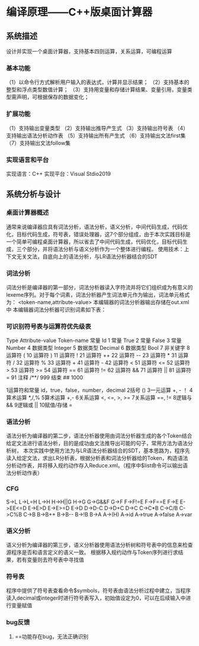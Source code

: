 # 编译原理——C++版桌面计算器
## 系统描述
设计并实现一个桌面计算器，支持基本四则运算，关系运算，可编程运算
### 基本功能
（1）以命令行方式解析用户输入的表达式，计算并显示结果；
（2）支持基本的整型和浮点类型数值计算；
（3）支持用变量和存储计算结果、变量引用，变量类型需声明，可根据保存的数据变化；
### 扩展功能
（1）支持输出变量类型
（2）支持输出推导产生式
（3）支持输出符号表
（4）支持输出语法分析动作表
（5）支持输出所有产生式
（6）支持输出文法first集
（7）支持输出文法follow集
### 实现语言和平台
实现语言：C++
实现平台：Visual Stdio2019
## 系统分析与设计
### 桌面计算器概述
通常来说编译器应具有词法分析，语法分析，语义分析，中间代码生成，代码优化，目标代码生成，符号表，错误处理器，这7个部分组成，由于本次实践目标是一个简单可编程桌面计算器，所以省去了中间代码生成，代码优化，目标代码生成，三个部分，并将语法分析与语义分析作为一个整体进行编程。
使用技术：上下文无关文法，自底向上的语法分析，与LR语法分析器结合的SDT
### 词法分析
词法分析是编译器的第一部分，词法分析器读入字符流并将它们组织成为有意义的lexeme序列。对于每个词素，词法分析器产生词法单元作为输出，词法单元格式为：
	<token-name,attribute-value>
本编辑器的词法分析器输出存储在out.xml中
本编辑器词法分析器可识别词素如下表：
### 可识别符号表与运算符优先级表
Type	Attribute-value	Token-name
常量	Id	1
常量	True	2
常量	False	3
常量	Number	4
数据类型	Integer	5
数据类型	Decimal	6
数据类型	Bool	7
非关键字		8
运算符	(	10
运算符	)	11
运算符	!	21
运算符	++	22
运算符	--	23
运算符	*	31
运算符	/	32
运算符	%	33
运算符	+	41
运算符	-	42
运算符	<	51
运算符	<=	52
运算符	>	53
运算符	>=	54
运算符	==	61
运算符	!=	62
运算符	&&	71
运算符	||	81
运算符	=	91
注释	/**/	999
结束	##	1000


1运算符和常量	id，true，false，number，decimal
2括号	()
3一元运算	+, - ！
4算术运算	*,/,%
5算术运算	+,-
6关系运算	<, <=, >, >=
7关系运算	==, !=
8逻辑与	&&
9逻辑或	||
10赋值/存储	=
### 语法分析
语法分析为编译器的第二步，语法分析器使用由词法分析器生成的各个Token结合给定文法进行语法分析，目的是成功由文法推导出可能的句子，常用方法为语法分析树，
本次实践中使用方法为与LR语法分析器结合的SDT，基本思路为，程序先读入给定文法，求出LR分析表，根据分析表和词法分析器给的Token，构造语法分析动作表，并将移入规约动作存入Reduce.xml。（程序中$list命令可以输出语法分析动作表）

### CFG
S->L
L->L=H
L->H
H->H||G
H->G
G->G&&F
G->F
F->F!=E
F->F==E
F->E
E->E<D
E->E<=D
E->E>D
E->E>=D
E->D
D->D-C
D->D+C
D->C
C->C*B
C->C/B
C->C%B
C->B
B->B++
B->B--
B->!B
B->A
A->(H)
A->id
A->true
A->false
A->var
### 语义分析
语义分析为编译器的第三步，语义分析器使用语法分析树和符号表中的信息来检查源程序是否和语言定义的语义一致。
根据移入规约动作与Token序列进行求结果，若有变量则去符号表中寻找值
### 符号表
程序中提供了符号表查看命令$symbols，符号表由语法分析过程中建立，当程序读入decimal或integer时进行符号表写入，初始值设定为0，可以在后续输入中进行变量赋值

### bug反馈
1. ==功能存在bug，无法正确识别
